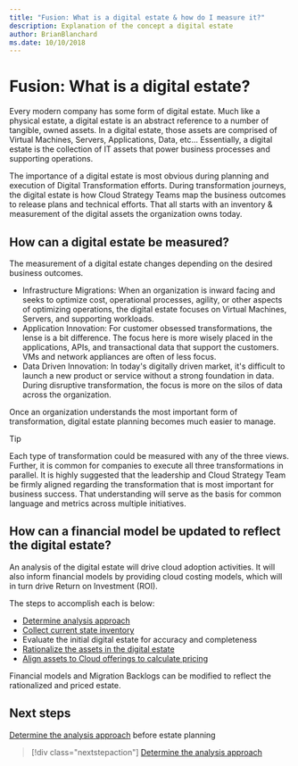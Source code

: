 ```yaml
---
title: "Fusion: What is a digital estate & how do I measure it?"
description: Explanation of the concept a digital estate
author: BrianBlanchard
ms.date: 10/10/2018
---
```


# Fusion: What is a digital estate?

Every modern company has some form of digital estate. Much like a physical estate, a digital estate is an abstract reference to a number of tangible, owned assets. In a digital estate, those assets are comprised of Virtual Machines, Servers, Applications, Data, etc... Essentially, a digital estate is the collection of IT assets that power business processes and supporting operations.

The importance of a digital estate is most obvious during planning and execution of Digital Transformation efforts. During transformation journeys, the digital estate is how Cloud Strategy Teams map the business outcomes to release plans and technical efforts. That all starts with an inventory & measurement of the digital assets the organization owns today.

## How can a digital estate be measured?

The measurement of a digital estate changes depending on the desired business outcomes.

* Infrastructure Migrations: When an organization is inward facing and seeks to optimize cost, operational processes, agility, or other aspects of optimizing operations, the digital estate focuses on Virtual Machines, Servers, and supporting workloads.
* Application Innovation: For customer obsessed transformations, the lense is a bit difference. The focus here is more wisely placed in the applications, APIs, and transactional data that support the customers. VMs and network appliances are often of less focus.
* Data Driven Innovation: In today's digitally driven market, it's difficult to launch a new product or service without a strong foundation in data. During disruptive transformation, the focus is more on the silos of data across the organization.

Once an organization understands the most important form of transformation, digital estate planning becomes much easier to manage.

> [!TIP]
> Each type of transformation could be measured with any of the three views. Further, it is common for companies to execute all three transformations in parallel. It is highly suggested that the leadership and Cloud Strategy Team be firmly aligned regarding the transformation that is most important for business success. That understanding will serve as the basis for common language and metrics across multiple initiatives.

## How can a financial model be updated to reflect the digital estate?

An analysis of the digital estate will drive cloud adoption activities. It will also inform financial models by providing cloud costing models, which will in turn drive Return on Investment (ROI).

The steps to accomplish each is below:

* [Determine analysis approach](approach.md)
* [Collect current state inventory](inventory.md)
* Evaluate the initial digital estate for accuracy and completeness
* [Rationalize the assets in the digital estate](rationalize.md)
* [Align assets to Cloud offerings to calculate pricing](calculate.md)

Financial models and Migration Backlogs can be modified to reflect the rationalized and priced estate.

## Next steps

[Determine the analysis approach](approach.md) before estate planning

> [!div class="nextstepaction"]
> [Determine the analysis approach](approach.md)